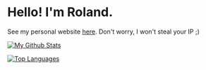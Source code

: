# Hello! I'm Roland.
See my personal website [here](https://roland-is.me). Don't worry, I won't steal your IP ;)

[![My Github Stats](https://github-readme-stats.vercel.app/api?username=NotRoland&theme=radical)](https://github.com/anuraghazra/github-readme-stats)

[![Top Languages](https://github-readme-stats.vercel.app/api/top-langs/?username=NotRoland&layout=compact&theme=radical&langs_count=6)](https://github.com/anuraghazra/github-readme-stats)
